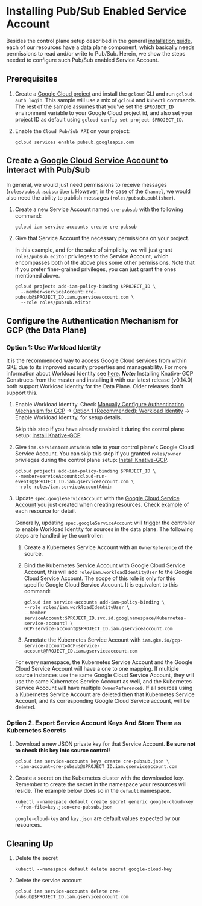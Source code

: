 # Installing Pub/Sub Enabled Service Account

Besides the control plane setup described in the general
[installation guide](./install-knative-gcp.md), each of our resources have a
data plane component, which basically needs permissions to read and/or write to
Pub/Sub. Herein, we show the steps needed to configure such Pub/Sub enabled
Service Account.

## Prerequisites

1. Create a
   [Google Cloud project](https://cloud.google.com/resource-manager/docs/creating-managing-projects)
   and install the `gcloud` CLI and run `gcloud auth login`. This sample will
   use a mix of `gcloud` and `kubectl` commands. The rest of the sample assumes
   that you've set the `$PROJECT_ID` environment variable to your Google Cloud
   project id, and also set your project ID as default using
   `gcloud config set project $PROJECT_ID`.

1. Enable the `Cloud Pub/Sub API` on your project:

   ```shell
   gcloud services enable pubsub.googleapis.com
   ```

## Create a [Google Cloud Service Account](https://console.cloud.google.com/iam-admin/serviceaccounts/project) to interact with Pub/Sub

In general, we would just need permissions to receive messages
(`roles/pubsub.subscriber`). However, in the case of the `Channel`, we would
also need the ability to publish messages (`roles/pubsub.publisher`).

1. Create a new Service Account named `cre-pubsub` with the following command:

   ```shell
   gcloud iam service-accounts create cre-pubsub
   ```

1. Give that Service Account the necessary permissions on your project.

   In this example, and for the sake of simplicity, we will just grant
   `roles/pubsub.editor` privileges to the Service Account, which encompasses
   both of the above plus some other permissions. Note that if you prefer
   finer-grained privileges, you can just grant the ones mentioned above.

   ```shell
   gcloud projects add-iam-policy-binding $PROJECT_ID \
     --member=serviceAccount:cre-pubsub@$PROJECT_ID.iam.gserviceaccount.com \
     --role roles/pubsub.editor
   ```

## Configure the Authentication Mechanism for GCP (the Data Plane)

### Option 1: Use Workload Identity

It is the recommended way to access Google Cloud services from within GKE due to
its improved security properties and manageability. For more information about
Workload Identity see
[here](https://cloud.google.com/kubernetes-engine/docs/how-to/workload-identity). 
***Note:*** Installing Knative-GCP Constructs from the master and installing it with our latest release (v0.14.0) both 
support Workload Identity for the Data Plane. Older releases don't support this.

1. Enable Workload Identity. Check
   [Manually Configure Authentication Mechanism for GCP](authentication-mechanisms-gcp.md)
   ->
   [Option 1 (Recommended): Workload Identity](authentication-mechanisms-gcp.md/#option-1-recommended-workload-identity)
   -> Enable Workload Identity, for setup details.

   Skip this step if you have already enabled it during the control plane setup:
   [Install Knative-GCP](install-knative-gcp.md).

1. Give `iam.serviceAccountAdmin` role to your control plane's Google Cloud
   Service Account. You can skip this step if you granted `roles/owner`
   privileges during the control plane setup:
   [Install Knative-GCP](install-knative-gcp.md).

   ```shell
   gcloud projects add-iam-policy-binding $PROJECT_ID \
   --member=serviceAccount:cloud-run-events@$PROJECT_ID.iam.gserviceaccount.com \
   --role roles/iam.serviceAccountAdmin
   ```

1. Update `spec.googleServiceAccount` with the
   [Google Cloud Service Account](https://console.cloud.google.com/iam-admin/serviceaccounts/project)
   you just created when creating resources. Check
   [example](https://github.com/google/knative-gcp/tree/master/docs/examples) of
   each resource for detail.

   Generally, updating `spec.googleServiceAccount` will trigger the controller
   to enable Workload Identity for sources in the data plane. The following
   steps are handled by the controller:

   1. Create a Kubernetes Service Account with an `OwnerReference` of the
      source.

   1. Bind the Kubernetes Service Account with Google Cloud Service Account,
      this will add `role/iam.workloadIdentityUser` to the Google Cloud Service
      Account. The scope of this role is only for this specific Google Cloud
      Service Account. It is equivalent to this command:

      ```shell
      gcloud iam service-accounts add-iam-policy-binding \
      --role roles/iam.workloadIdentityUser \
      --member serviceAccount:$PROJECT_ID.svc.id.goog[namespace/Kubernetes-service-account] \
      GCP-service-account@$PROJECT_ID.iam.gserviceaccount.com
      ```

   1. Annotate the Kubernetes Service Account with
      `iam.gke.io/gcp-service-account=GCP-service-account@PROJECT_ID.iam.gserviceaccount.com`

   For every namespace, the Kubernetes Service Account and the Google Cloud
   Service Account will have a one to one mapping. If multiple source instances
   use the same Google Cloud Service Account, they will use the same Kubernetes
   Service Account as well, and the Kubernetes Service Account will have
   multiple `OwnerReference`s. If all sources using a Kubernetes Service Account
   are deleted then that Kubernetes Service Account, and its corresponding
   Google Cloud Service account, will be deleted.

### Option 2. Export Service Account Keys And Store Them as Kubernetes Secrets

1. Download a new JSON private key for that Service Account. **Be sure not to
   check this key into source control!**

   ```shell
   gcloud iam service-accounts keys create cre-pubsub.json \
   --iam-account=cre-pubsub@$PROJECT_ID.iam.gserviceaccount.com
   ```

1. Create a secret on the Kubernetes cluster with the downloaded key. Remember
   to create the secret in the namespace your resources will reside. The example
   below does so in the `default` namespace.

   ```shell
   kubectl --namespace default create secret generic google-cloud-key --from-file=key.json=cre-pubsub.json
   ```

   `google-cloud-key` and `key.json` are default values expected by our
   resources.

## Cleaning Up

1. Delete the secret

   ```shell
   kubectl --namespace default delete secret google-cloud-key
   ```

1. Delete the service account

   ```shell
   gcloud iam service-accounts delete cre-pubsub@$PROJECT_ID.iam.gserviceaccount.com
   ```
